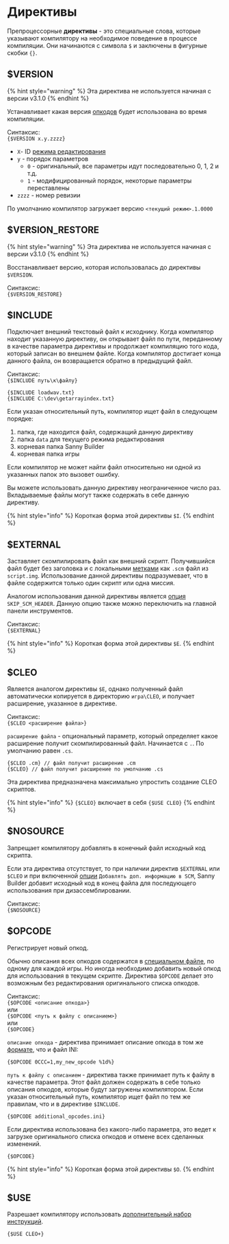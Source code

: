 # Директивы

Препроцессорные **директивы** - это специальные слова, которые указывают компилятору на необходимое поведение в процессе компиляции. Они начинаются с символа `$` и заключены в фигурные скобки `{}`.

## $VERSION

{% hint style="warning" %}
Эта директива не используется начиная с версии v3.1.0
{% endhint %}

Устанавливает какая версия [опкодов](../edit-modes/opcodes-list-scm.ini.md) будет использована во время компиляции.

Синтаксис:  
`{$VERSION x.y.zzzz}`

* `X`- ID [режима редактирования](../edit-modes/)
* `y` - порядок параметров
  * `0` - оригинальный, все параметры идут последовательно 0, 1, 2 и т.д.
  * `1` - модифицированный порядок, некоторые параметры переставлены
* `zzzz` - номер ревизии

По умолчанию компилятор загружает версию `<текущий режим>.1.0000`

## $VERSION\_RESTORE

{% hint style="warning" %}
Эта директива не используется начиная с версии v3.1.0
{% endhint %}

Восстанавливает версию, которая использовалась до директивы `$VERSION`.

Синтаксис:  
`{$VERSION_RESTORE}`

## $INCLUDE

Подключает внешний текстовый файл к исходнику. Когда компилятор находит указанную директиву, он открывает файл по пути, переданному в качестве параметра директивы и продолжает компиляцию того кода, который записан во внешнем файле. Когда компилятор достигает конца данного файла, он возвращается обратно в предыдущий файл.

Синтаксис:  
`{$INCLUDE путь\к\файлу}`

```text
{$INCLUDE loadwav.txt}
{$INCLUDE C:\dev\getarrayindex.txt}
```

Если указан относительный путь, компилятор ищет файл в следующем порядке:

1. папка, где находится файл, содержащий данную директиву
2. папка `data` для текущего режима редактирования
3. корневая папка Sanny Builder
4. корневая папка игры

Если компилятор не может найти файл относительно ни одной из указанных папок это вызовет ошибку.

Вы можете использовать данную директиву неограниченное число раз. Вкладываемые файлы могут также содержать в себе данную директиву.

{% hint style="info" %}
Короткая форма этой директивы `$I`.
{% endhint %}

## $EXTERNAL

Заставляет скомпилировать файл как внешний скрипт. Получившийся файл будет без заголовка и с локальными [метками](data-types.md#metki) как `.scm` файл из `script.img`. Использование данной директивы подразумевает, что в файле содержится только один скрипт или одна миссия.

Аналогом использования данной директивы является [опция](../editor/console.md#skip_scm_header) `SKIP_SCM_HEADER`. Данную опцию также можно переключить на главной панели инструментов.

Синтаксис:  
`{$EXTERNAL}`

{% hint style="info" %}
Короткая форма этой директивы `$E`.
{% endhint %}

## $CLEO

Является аналогом директивы `$E`, однако полученный файл автоматически копируется в директорию `игра\CLEO`, и получает расширение, указанное в директиве.

Синтаксис:  
`{$CLEO <расширение файла>}`

`расширение файла` - опциональный параметр, который определяет какое расширение получит скомпилированный файл. Начинается с `.`. По умолчанию равен `.cs`.

```text
{$CLEO .cm} // файл получит расширение .cm
{$CLEO} // файл получит расширение по умолчанию .cs
```

Эта директива предназначена максимально упростить создание CLEO скриптов.

{% hint style="info" %}
`{$CLEO}` включает в себя `{$USE CLEO}`
{% endhint %}

## $NOSOURCE

Запрещает компилятору добавлять в конечный файл исходный код скрипта. 

Если эта директива отсутствует, то при наличии директив `$EXTERNAL` или `$CLEO` и при включенной [опции](../editor/options/general.md#dobavlyat-dopolnitelnuyu-informaciyu-v-scm) `Добавлять доп. информацию в SCM`, Sanny Builder добавит исходный код в конец файла для последующего использования при дизассемблировании.

Синтаксис:  
`{$NOSOURCE}`

## $OPCODE

Регистрирует новый опкод. 

Обычно описания всех опкодов содержатся в [специальном файле](../edit-modes/opcodes-list-scm.ini.md), по одному для каждой игры. Но иногда необходимо добавить новый опкод для использования в текущем скрипте. Директива `$OPCODE` делает это возможным без редактирования оригинального списка опкодов.

Синтаксис:  
`{$OPCODE <описание опкода>}`  
 или  
`{$OPCODE <путь к файлу с описанием>}`  
 или  
`{$OPCODE}`

`описание опкода` - директива принимает описание опкода в том же [формате](../edit-modes/opcodes-list-scm.ini.md#opkody), что и файл INI:

```text
{$OPCODE 0CCC=1,my_new_opcode %1d%}
```

`путь к файлу с описанием` - директива также принимает путь к файлу в качестве параметра. Этот файл должен содержать в себе только описания опкодов, которые будут загружены компилятором. Если указан относительный путь, компилятор ищет файл по тем же правилам, что и в директиве `$INCLUDE`.

```text
{$OPCODE additional_opcodes.ini}
```

Если директива использована без какого-либо параметра, это ведет к загрузке оригинального списка опкодов и отмене всех сделанных изменений.

```text
{$OPCODE}
```

{% hint style="info" %}
Короткая форма этой директивы `$O`.
{% endhint %}

## $USE

Разрешает компилятору использовать [дополнительный набор инструкций](../edit-modes/extensions.md).

```text
{$USE CLEO+}
```




